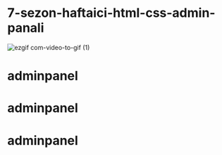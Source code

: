 # 7-sezon-haftaici-html-css-admin-panali
![ezgif com-video-to-gif (1)](https://github.com/Udemig/7-sezon-haftaici-html-css-admin-panali/assets/123208180/abea4d53-c78a-4a6a-8265-442de0b44d8d)
# adminpanel
# adminpanel
# adminpanel
